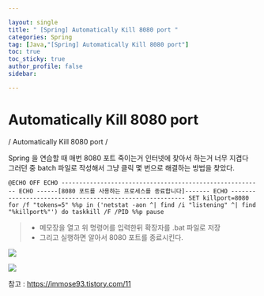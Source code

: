 ```yaml
---

layout: single
title: " [Spring] Automatically Kill 8080 port "
categories: Spring
tag: [Java,"[Spring] Automatically Kill 8080 port"]
toc: true
toc_sticky: true
author_profile: false
sidebar:

---
```

# Automatically Kill 8080 port
/ Automatically Kill 8080 port /

Spring 을 연습할 때 매번 8080 포트 죽이는거 인터넷에 찾아서 하는거 너무 지겹다 <br> 
그러던 중 batch 파일로 작성해서 그냥 클릭 몇 번으로 해결하는 방법을 찾았다.

```
@ECHO OFF ECHO --------------------------------------------------------- ECHO ------[8080 포트를 사용하는 프로세스를 종료합니다]------- ECHO --------------------------------------------------------- SET killport=8080 for /f "tokens=5" %%p in ('netstat -aon ^| find /i "listening" ^| find "%killport%"') do taskkill /F /PID %%p pause

```


>- 메모장을 열고 위 명령어를 입력한뒤 확장자를 .bat 파일로 저장
>- 그리고 실행하면 알아서  8080 포트를 종료시킨다.

![](https://i.imgur.com/rgLPw0K.png)

![](https://i.imgur.com/AjwV8Hw.png)




참고 : https://immose93.tistory.com/11